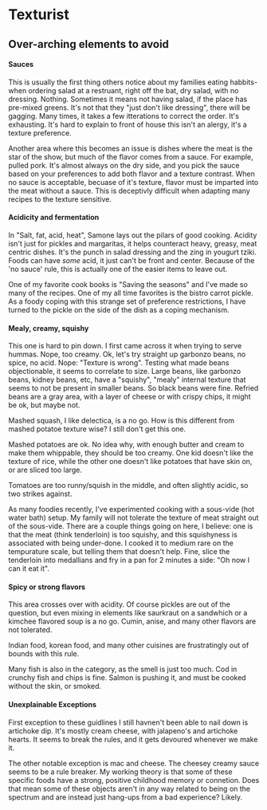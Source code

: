 # Texturist


## Over-arching elements to avoid

#### Sauces

This is usually the first thing others notice about my families eating habbits- when ordering salad at a restruant,
 right off the bat, dry salad, with no dressing.  Nothing. Sometimes it means not having salad, if the place has pre-mixed  greens.
It's not that they "just don't like dressing", there will be gagging.
Many times, it takes a few itterations to correct the order.  It's exhausting.  It's hard to explain to front of house this isn't an alergy, it's a texture preference.

Another area where this becomes an issue is dishes where the meat is the star of the show, but much of the flavor comes from a sauce.
For example, pulled pork.  It's almost always on the dry side, and you pick the sauce based on your preferences to add both flavor and a texture contrast. 
When no sauce is acceptable, becuase of it's texture, flavor must be imparted into the meat without a sauce. This is deceptivly difficult when adapting many recipes to the texture sensitive. 

#### Acidicity and fermentation

In "Salt, fat, acid, heat", Samone lays out the pilars of good cooking.  Acidity isn't just for pickles and margaritas,
 it helps counteract heavy, greasy, meat centric dishes.  It's the punch in salad dressing and the zing in yougurt
tziki. Foods can have _some_ acid, it just can't be front and center.  Because of the 'no sauce' rule, this is actually one of the easier items
 to leave out.

One of my favorite cook books is "Saving the seasons" and I've made so many of the recipes. One of my all time favorites is the bistro carrot pickle.
As a foody coping with this strange set of preference restrictions, I have turned to the pickle on the side of the dish as a coping mechanism.

#### Mealy, creamy, squishy

This one is hard to pin down.  I first came across it when trying to serve hummas.  Nope, too creamy. Ok, let's try straight up
garbonzo beans, no spice, no acid.  Nope: "Texture is wrong".  Testing what made beans objectionable, it seems to correlate to size.
Large beans, like garbonzo beans, kidney beans, etc, have a "squishy", "mealy" internal texture that seems to not be present in smaller beans.
So black beans were fine.  Refried beans are a gray area, with a layer of cheese or with crispy chips, it might be ok, but maybe not.

Mashed squash, I like delectica, is a no go. How is this different from mashed potatoe texture wise? I still don't get this one.

Mashed potatoes are ok. No idea why, with enough butter and cream to make them whippable, they should be too creamy.
One kid doesn't like the texture of rice, while the other one doesn't like potatoes that have skin on, or are sliced too large.

Tomatoes are too runny/squish in the middle, and often slightly acidic, so two strikes against.

As many foodies recently, I've experimented cooking with a sous-vide (hot water bath) setup.  My family will not tolerate the texture of meat 
 straight out of the sous-vide.  There are a couple things going on here, I believe: one is that the meat (think tenderloin) is too squishy, and this 
 squishyness is associated with being under-done.  I cooked it to medium rare on the tempurature scale, but telling them that doesn't help. Fine, slice the 
 tenderloin into  medallians and fry in a pan for 2 minutes a side: "Oh now I can it eat it".


#### Spicy or strong flavors

This area crosses over with acidity.  Of course pickles are out of the question, but even mixing in elements like saurkraut on a sandwhich or a
kimchee flavored soup is a no go. Cumin, anise, and many other flavors are not tolerated.

Indian food, korean food, and many other cuisines are frustratingly out of bounds with this rule.

Many fish is also in the category, as the smell is just too much. Cod in crunchy fish and chips is fine. Salmon is pushing it, and must be cooked without the skin, or smoked.


#### Unexplainable Exceptions

First exception to these guidlines I still havnen't been able to nail down is artichoke dip.  It's mostly cream cheese, with jalapeno's and artichoke hearts.
It seems to break the rules, and it gets devoured whenever we make it.

The other notable exception is mac and cheese.  The cheesey creamy sauce seems to be a rule breaker.  My working theory is that some of these
 specific foods have a strong, positive childhood memory or connetion.  Does that mean some of these objects aren't in any way related to being on the 
 spectrum and are instead just hang-ups from a bad experience?  Likely.

